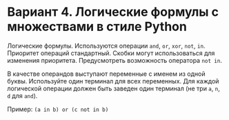 # Вариант 4. Логические формулы с множествами в стиле Python
Логические формулы. Используются операции `and`, `or`, `xor`, `not`, `in`.
Приоритет операций стандартный. Скобки могут использоваться для изменения приоритета. Предусмотреть возможность оператора `not in`.

В качестве операндов выступают переменные с именем из одной буквы. Используйте один терминал для всех переменных. Для каждой логической операции должен быть заведен один терминал (не три `a`, `n`, `d` для `and`).

Пример: `(a in b) or (c not in b)`